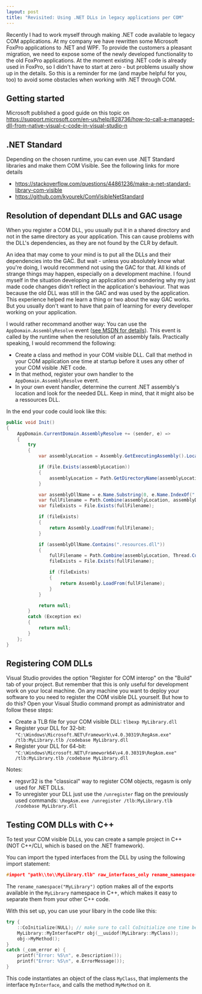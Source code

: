 ```yaml
---
layout: post
title: "Revisited: Using .NET DLLs in legacy applications per COM"
---
```


Recently I had to work myself through making .NET code available to legacy COM applications.
At my company we have rewritten some Microsoft FoxPro applications to .NET and WPF.
To provide the customers a pleasant migration, we need to expose some of the newly developed functionality to the old FoxPro applications.
At the moment existing .NET code is already used in FoxPro, so I didn't have to start at zero - but problems usually show up in the details.
So this is a reminder for me (and maybe helpful for you, too) to avoid some obstacles when working with .NET through COM.

## Getting started

Microsoft published a good guide on this topic on 
<https://support.microsoft.com/en-us/help/828736/how-to-call-a-managed-dll-from-native-visual-c-code-in-visual-studio-n>

## .NET Standard

Depending on the chosen runtime, you can even use .NET Standard libraries and make them COM Visible. 
See the following links for more details

* <https://stackoverflow.com/questions/44861236/make-a-net-standard-library-com-visible>
* <https://github.com/kyourek/ComVisibleNetStandard>

## Resolution of dependant DLLs and GAC usage
When you register a COM DLL, you usually put it in a shared directory and not in the same directory as your application. 
This can cause problems with the DLL's dependencies, as they are not found by the CLR by default.

An idea that may come to your mind is to put all the DLLs and their dependencies into the GAC. 
But wait - unless you absolutely know what you're doing, I would recommend not using the GAC for that. 
All kinds of strange things may happen, especially on a development machine. 
I found myself in the situation developing an application and wondering why my just made code changes didn't reflect in the application's behaviour.
That was because the old DLL was still in the GAC and was used by the application.
This experience helped me learn a thing or two about the way GAC works.
But you usually don't want to have that pain of learning for every developer working on your application.

I would rather recommand another way: 
You can use the `AppDomain.AssemblyResolve` event 
([see MSDN for details](https://docs.microsoft.com/en-us/dotnet/api/system.appdomain.assemblyresolve?redirectedfrom=MSDN&view=netframework-4.7.2)).
This event is called by the runtime when the resolution of an assembly fails. 
Practically speaking, I would recommend the following:

* Create a class and method in your COM visible DLL. Call that method in your COM application one time at startup before it uses any other of your COM visible .NET code.
* In that method, register your own handler to the `AppDomain.AssemblyResolve` event.
* In your own event handler, determine the current .NET assembly's location and look for the needed DLL. Keep in mind, that it might also be a ressources DLL.

In the end your code could look like this:

```C#
public void Init()
{
    AppDomain.CurrentDomain.AssemblyResolve += (sender, e) =>
    {
        try
        {
            var assemblyLocation = Assembly.GetExecutingAssembly().Location;

            if (File.Exists(assemblyLocation))
            {
                assemblyLocation = Path.GetDirectoryName(assemblyLocation);
            }

            var assemblyDllName = e.Name.Substring(0, e.Name.IndexOf(",")) + ".dll";
            var fullFilename = Path.Combine(assemblyLocation, assemblyDllName);
            var fileExists = File.Exists(fullFilename);

            if (fileExists)
            {
                return Assembly.LoadFrom(fullFilename);
            }

            if (assemblyDllName.Contains(".resources.dll"))
            {
                fullFilename = Path.Combine(assemblyLocation, Thread.CurrentThread.CurrentCulture.TwoLetterISOLanguageName, assemblyDllName);
                fileExists = File.Exists(fullFilename);

                if (fileExists)
                {
                    return Assembly.LoadFrom(fullFilename);
                }
            }

            return null;
        }
        catch (Exception ex)
        {
            return null;
        }
    };
}
```

## Registering COM DLLs

Visual Studio provides the option "Register for COM interop" on the "Build" tab of your project.
But remember that this is only useful for development work on your local machine.
On any machine you want to deploy your software to you need to register the COM visible DLL yourself.
But how to do this?
Open your Visual Studio command prompt as administrator and follow these steps:

* Create a TLB file for your COM visible DLL: `tlbexp MyLibrary.dll`
* Register your DLL for 32-bit: `"C:\Windows\Microsoft.NET\Framework\v4.0.30319\RegAsm.exe" /tlb:MyLibrary.tlb /codebase MyLibrary.dll`
* Register your DLL for 64-bit: `"C:\Windows\Microsoft.NET\Framework64\v4.0.30319\RegAsm.exe" /tlb:MyLibrary.tlb /codebase MyLibrary.dll`

Notes:

* regsvr32 is the "classical" way to register COM objects, regasm is only used for .NET DLLs.
* To unregister your DLL just use the `/unregister` flag on the previously used commands: `\RegAsm.exe /unregister /tlb:MyLibrary.tlb /codebase MyLibrary.dll`

## Testing COM DLLs with C++

To test your COM visible DLLs, you can create a sample project in C++ (NOT C++/CLI, which is based on the .NET framework).

You can import the typed interfaces from the DLL by using the following import statement:

```C++
#import "path\\to\\MyLibrary.tlb" raw_interfaces_only rename_namespace("MyLibrary")
```

The `rename_namespace("MyLibrary")` option makes all of the exports available in the `MyLibrary` namespace in C++, which makes it easy to separate them from your other C++ code.

With this set up, you can use your libary in the code like this:

```C++
try {
    ::CoInitialize(NULL); // make sure to call CoInitialize one time before starting to use your COM DLL
    MyLibrary::MyInterfacePtr obj(__uuidof(MyLibrary::MyClass));
    obj->MyMethod();
}
catch (_com_error e) {
    printf("Error: %S\n", e.Description());
    printf("Error: %S\n", e.ErrorMessage());
}
```

This code instantiates an object of the class `MyClass`, that implements the interface `MyInterface`, and calls the method `MyMethod` on it.
